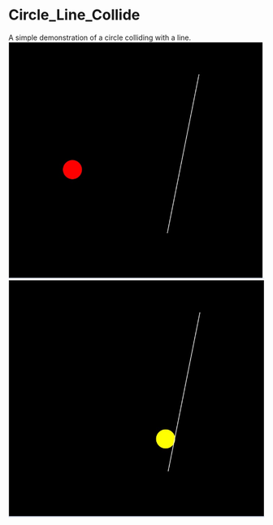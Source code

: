# Circle_Line_Collide
A simple demonstration of a circle colliding with a line.
![alt text](circlelinecollide.jpg)
![alt text](circlelinecollide2.jpg)
